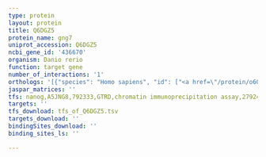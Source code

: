 ```yaml
---
type: protein
layout: protein
title: Q6DGZ5
protein_name: gng7
uniprot_accession: Q6DGZ5
ncbi_gene_id: '436670'
organism: Danio rerio
function: target gene
number_of_interactions: '1'
orthologs: '[{"species": "Homo sapiens", "id": ["<a href=\"/protein/o60262\">O60262</a>"]}, {"species": "Mus musculus", "id": ["<a href=\"/protein/q61016\">Q61016</a>"]}, {"species": "Rattus norvegicus", "id": ["P43425"]}, {"species": "Drosophila melanogaster", "id": ["<a href=\"/protein/p38040\">P38040</a>"]}, {"species": "Caenorhabditis elegans", "id": ["<a href=\"/protein/p54406\">P54406</a>"]}]'
jaspar_matrices: ''
tfs: nanog,A5JNG8,792333,GTRD,chromatin immunoprecipitation assay,27924024%5Buid%5D,No
targets: ''
tfs_download: tfs_of_Q6DGZ5.tsv
targets_download: ''
bindingSites_download: ''
binding_sites_ls: ''

---
```

